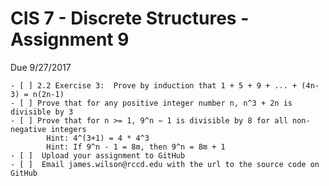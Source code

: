 # CIS 7 - Discrete Structures - Assignment 9
Due 9/27/2017

    - [ ] 2.2 Exercise 3:  Prove by induction that 1 + 5 + 9 + ... + (4n-3) = n(2n-1)
	- [ ] Prove that for any positive integer number n, n^3 + 2n is divisible by 3			
	- [ ] Prove that for n >= 1, 9^n − 1 is divisible by 8 for all non-negative integers
			Hint: 4^(3+1) = 4 * 4^3
			Hint: If 9^n - 1 = 8m, then 9^n = 8m + 1  
	- [ ]  Upload your assignment to GitHub
	- [ ]  Email james.wilson@rccd.edu with the url to the source code on GitHub	
	
	
	
